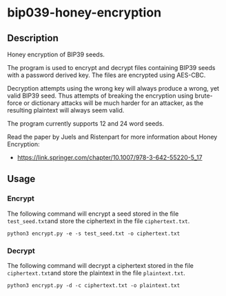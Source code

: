 # bip039-honey-encryption

## Description
Honey encryption of BIP39 seeds. 

The program is used to encrypt and decrypt files containing BIP39 seeds with a password derived key. The files are encrypted using AES-CBC.

Decryption attempts using the wrong key will always produce a wrong, yet valid BIP39 seed. Thus attempts of breaking the encryption using brute-force or dictionary attacks will be much harder for an attacker, as the resulting plaintext will always seem valid.

The program currently supports 12 and 24 word seeds.

Read the paper by Juels and Ristenpart for more information about Honey Encryption:
* https://link.springer.com/chapter/10.1007/978-3-642-55220-5_17

## Usage
### Encrypt
The following command will encrypt a seed stored in the file `test_seed.txt`and store the ciphertext in the file `ciphertext.txt`.

`python3 encrypt.py -e -s test_seed.txt -o ciphertext.txt`



### Decrypt
The following command will decrypt a ciphertext stored in the file `ciphertext.txt`and store the plaintext in the file `plaintext.txt`.

`python3 encrypt.py -d -c ciphertext.txt -o plaintext.txt` 










